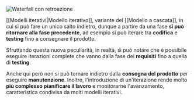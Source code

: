 ![Waterfall con retroazione](https://marcobuster.github.io/sweng/assets/02_waterfall-retroazione.png)

[[Modelli iterativi|Modello iterativo]], variante del [[Modello a cascata]], in cui si può fare un unico salto indietro, dunque a partire da una fase **si può ritornare alla fase precedente**, ad esempio si può iterare tra **codifica** e **testing** fino a consegnare il prodotto.

Sfruttando questa nuova peculiarità, in realtà, si può notare che è possibile eseguire iterazioni complete che vanno dalla fase dei **requisiti** fino a quella di **testing**.

Anche qui però non si può tornare indietro dalla **consegna del prodotto** per eseguire **manutenzione**. Inoltre, l'introduzione di un'iterazione rende molto **più complesso pianificare il lavoro** e monitorarne l'avanzamento, caratteristica condivisa da molti modelli iterativi.